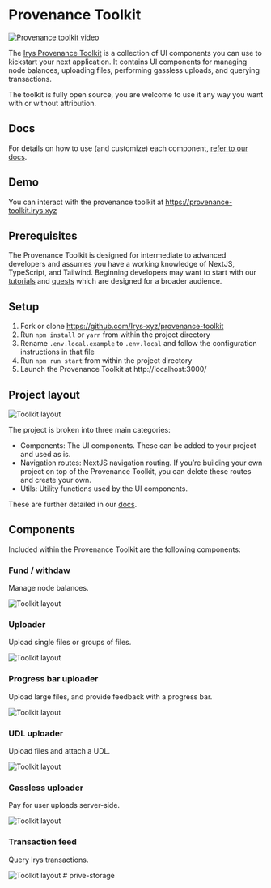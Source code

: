 # Provenance Toolkit

<a href="https://youtu.be/IEs4ap7I-Kw" rel="noopener" target="_blank">
  <img src="https://raw.githubusercontent.com/Bundlr-Network/provenance-toolkit/feat/irys/assets/irys-provenance-toolkit.png" alt="Provenance toolkit video" />
</a>

The [Irys Provenance Toolkit](https://docs.irys.xyz/developer-docs/provenance-toolkit) is a collection of UI components you can use to kickstart your next application. It contains UI components for managing node balances, uploading files, performing gassless uploads, and querying transactions.

The toolkit is fully open source, you are welcome to use it any way you want with or without attribution.

## Docs

For details on how to use (and customize) each component, [refer to our docs](https://docs.irys.xyz/developer-docs/provenance-toolkit).

## Demo

You can interact with the provenance toolkit at https://provenance-toolkit.irys.xyz

## Prerequisites

The Provenance Toolkit is designed for intermediate to advanced developers and assumes you have a working knowledge of NextJS, TypeScript, and Tailwind. Beginning developers may want to start with our [tutorials](https://docs.irys.xyz/hands-on/tutorials) and [quests](https://docs.irys.xyz/hands-on/quests) which are designed for a broader audience.

## Setup

1. Fork or clone https://github.com/Irys-xyz/provenance-toolkit
2. Run `npm install` or `yarn` from within the project directory
3. Rename `.env.local.example` to `.env.local` and follow the configuration instructions in that file
4. Run `npm run start` from within the project directory
5. Launch the Provenance Toolkit at http://localhost:3000/

## Project layout

![Toolkit layout](./assets/provenace-toolkit-layout.png?raw=true)

The project is broken into three main categories:

-   Components: The UI components. These can be added to your project and used as is.
-   Navigation routes: NextJS navigation routing. If you’re building your own project on top of the Provenance Toolkit, you can delete these routes and create your own.
-   Utils: Utility functions used by the UI components.

These are further detailed in our [docs](https://docs.irys.xyz/developer-docs/provenance-toolkit).

## Components

Included within the Provenance Toolkit are the following components:

### Fund / withdaw

Manage node balances.

![Toolkit layout](./assets/fund-withdraw1.png?raw=true)

### Uploader

Upload single files or groups of files.

![Toolkit layout](./assets/uploader.png?raw=true)

### Progress bar uploader

Upload large files, and provide feedback with a progress bar.

![Toolkit layout](./assets/progress-bar-uploader2.png?raw=true)

### UDL uploader

Upload files and attach a UDL.

![Toolkit layout](./assets/udl-uploader.png?raw=true)

### Gassless uploader

Pay for user uploads server-side.

![Toolkit layout](./assets/uploader.png?raw=true)

### Transaction feed

Query Irys transactions.

![Toolkit layout](./assets/transanaction-feed.png?raw=true)
#   p r i v e - s t o r a g e  
 
